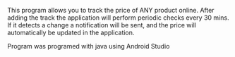 This program allows you to track the price of ANY product online. After adding the track the application will perform periodic checks every 30 mins. If it detects a change a notification will be sent, and the price will automatically be updated in the application.

Program was programed with java using Android Studio
